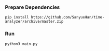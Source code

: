 

### Prepare Dependencies
```commandline
pip install https://github.com/SanyueHan/time-analyzer/archive/master.zip
```


### Run
```commandline
python3 main.py
```